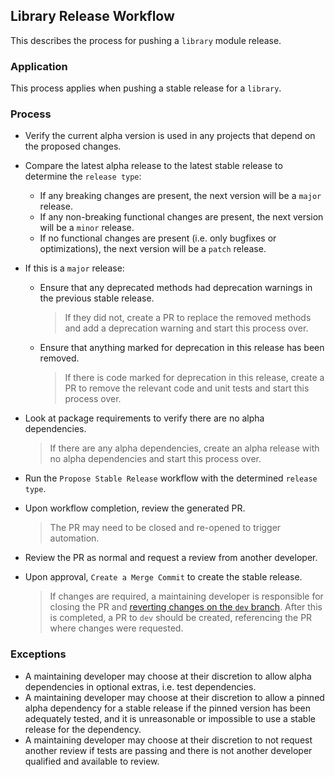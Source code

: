 ## Library Release Workflow
This describes the process for pushing a `library` module release.

### Application
This process applies when pushing a stable release for a `library`.

### Process
- Verify the current alpha version is used in any projects that depend on the
  proposed changes.
- Compare the latest alpha release to the latest stable release to determine the `release type`:

  - If any breaking changes are present, the next version will be a `major` release.
  - If any non-breaking functional changes are present, the next version will be a `minor` release.
  - If no functional changes are present (i.e. only bugfixes or optimizations), the next version
    will be a `patch` release.
- If this is a `major` release:

  - Ensure that any deprecated methods had deprecation warnings in the previous 
    stable release.
    > If they did not, create a PR to replace the removed methods and add a 
      deprecation warning and start this process over.
  - Ensure that anything marked for deprecation in this release has been removed.
    > If there is code marked for deprecation in this release, create a PR to 
      remove the relevant code and unit tests and start this process over.
- Look at package requirements to verify there are no alpha dependencies.
  > If there are any alpha dependencies, create an alpha release with no alpha dependencies and
    start this process over.
- Run the `Propose Stable Release` workflow with the determined `release type`.
- Upon workflow completion, review the generated PR.
  > The PR may need to be closed and re-opened to trigger automation.
- Review the PR as normal and request a review from another developer.
- Upon approval, `Create a Merge Commit` to create the stable release.
  > If changes are required, a maintaining developer is responsible for closing the PR
    and [reverting changes on the `dev` branch](https://neongeckocom.github.io/neon-docs/operations/git/undo_stable_pr/).
    After this is completed, a PR to `dev` should be created, referencing the PR where
    changes were requested.
### Exceptions
- A maintaining developer may choose at their discretion to allow alpha dependencies in 
  optional extras, i.e. test dependencies.
- A maintaining developer may choose at their discretion to allow a pinned alpha
  dependency for a stable release if the pinned version has been adequately 
  tested, and it is unreasonable or impossible to use a stable release for the
  dependency.
- A maintaining developer may choose at their discretion to not request another review if
  tests are passing and there is not another developer qualified and available to review.
